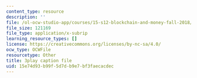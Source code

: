 ```yaml
---
content_type: resource
description: ''
file: /ol-ocw-studio-app/courses/15-s12-blockchain-and-money-fall-2018/15e74d93b99f5d7db9e7bf3faecacdec_5auv_xrvoJk.vtt
file_size: 121169
file_type: application/x-subrip
learning_resource_types: []
license: https://creativecommons.org/licenses/by-nc-sa/4.0/
ocw_type: OCWFile
resourcetype: Other
title: 3play caption file
uid: 15e74d93-b99f-5d7d-b9e7-bf3faecacdec
---
```

